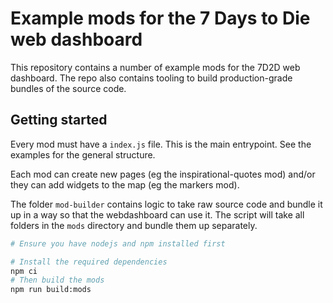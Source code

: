 # Example mods for the 7 Days to Die web dashboard

This repository contains a number of example mods for the 7D2D web dashboard. The repo also contains tooling to build production-grade bundles of the source code.

## Getting started

Every mod must have a `index.js` file. This is the main entrypoint. See the examples for the general structure.

Each mod can create new pages (eg the inspirational-quotes mod) and/or they can add widgets to the map (eg the markers mod).

The folder `mod-builder` contains logic to take raw source code and bundle it up in a way so that the webdashboard can use it. The script will take all folders in the `mods` directory and bundle them up separately.

```sh
# Ensure you have nodejs and npm installed first

# Install the required dependencies
npm ci
# Then build the mods
npm run build:mods
```
